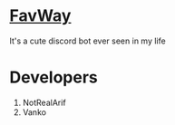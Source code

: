 # [FavWay](https://FavWay.cf)

It's a cute discord bot ever seen in my life


# Developers
1. NotRealArif
2. Vanko